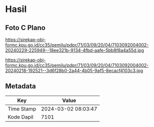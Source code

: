 # Hasil

## Foto C Plano

https://sirekap-obj-formc.kpu.go.id/cc35/pemilu/pdpr/71/03/09/20/04/7103092004002-20240229-225949--18ee321b-9134-4fbd-aafe-5bb8f8a4a55d.jpg

https://sirekap-obj-formc.kpu.go.id/cc35/pemilu/pdpr/71/03/09/20/04/7103092004002-20240218-192521--3d6f28b0-2a44-4b05-9af5-8ecacf4103c3.jpg


## Metadata

| Key        | Value               |
| ---------- | ------------------- |
| Time Stamp | 2024-03-02 08:03:47 |
| Kode Dapil | 7101                |



